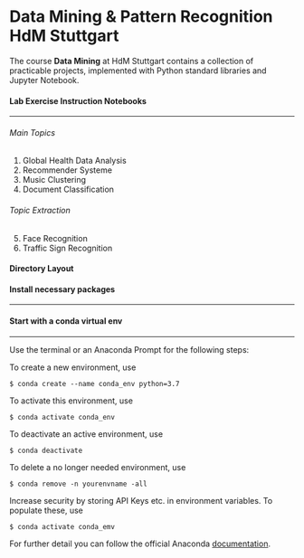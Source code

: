 # Data Mining & Pattern Recognition HdM Stuttgart
The course **Data Mining** at HdM Stuttgart contains a collection of practicable projects,
implemented with Python standard libraries and Jupyter Notebook.

#### Lab Exercise Instruction Notebooks
----------------------------------

###### Main Topics
1. Global Health Data Analysis
2. Recommender Systeme
3. Music Clustering
4. Document Classification

###### Topic Extraction
5. Face Recognition
6. Traffic Sign Recognition

#### Directory Layout


#### Install necessary packages
--------------------------

#### Start with a conda virtual env
------------------------------

Use the terminal or an Anaconda Prompt for the following steps:

To create a new environment, use
```
$ conda create --name conda_env python=3.7
```
To activate this environment, use
```
$ conda activate conda_env
```
 To deactivate an active environment, use
```
$ conda deactivate
```
To delete a no longer needed environment, use
```
$ conda remove -n yourenvname -all
```
Increase security by storing API Keys etc. in environment variables.
To populate these, use
```
$ conda activate conda_emv
```
For further detail you can follow the official Anaconda [documentation].


[documentation]: https://docs.conda.io/projects/conda/en/latest/user-guide/tasks/manage-environments.html
